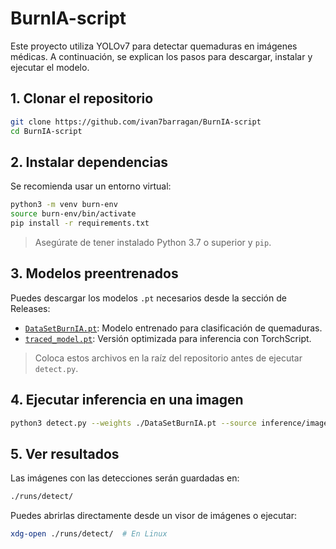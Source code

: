 # BurnIA-script

Este proyecto utiliza YOLOv7 para detectar quemaduras en imágenes médicas. A continuación, se explican los pasos para descargar, instalar y ejecutar el modelo.

## 1. Clonar el repositorio

```bash
git clone https://github.com/ivan7barragan/BurnIA-script
cd BurnIA-script
```

## 2. Instalar dependencias

Se recomienda usar un entorno virtual:

```bash
python3 -m venv burn-env
source burn-env/bin/activate
pip install -r requirements.txt
```

> Asegúrate de tener instalado Python 3.7 o superior y `pip`.

## 3. Modelos preentrenados

Puedes descargar los modelos `.pt` necesarios desde la sección de Releases:

- [`DataSetBurnIA.pt`](https://github.com/ivan7barragan/BurnIA-script/releases/download/v1.0.0/DataSetBurnIA.pt): Modelo entrenado para clasificación de quemaduras.
- [`traced_model.pt`](https://github.com/ivan7barragan/BurnIA-script/releases/download/v1.0.0/traced_model.pt): Versión optimizada para inferencia con TorchScript.

> Coloca estos archivos en la raíz del repositorio antes de ejecutar `detect.py`.

## 4. Ejecutar inferencia en una imagen

```bash
python3 detect.py --weights ./DataSetBurnIA.pt --source inference/images/3rd_degree_2.jpg --no-trace 2>/dev/null
```

## 5. Ver resultados

Las imágenes con las detecciones serán guardadas en:

```bash
./runs/detect/
```

Puedes abrirlas directamente desde un visor de imágenes o ejecutar:

```bash
xdg-open ./runs/detect/  # En Linux
```
